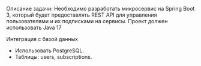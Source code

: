 Описание задачи:
Необходимо разработать микросервис на Spring Boot 3, который будет
предоставлять REST API для управления пользователями и их подписками на
сервисы.
Проект должен использовать Java 17

Интеграция с базой данных
- Использовать PostgreSQL.
- Таблицы: users, subscriptions.
